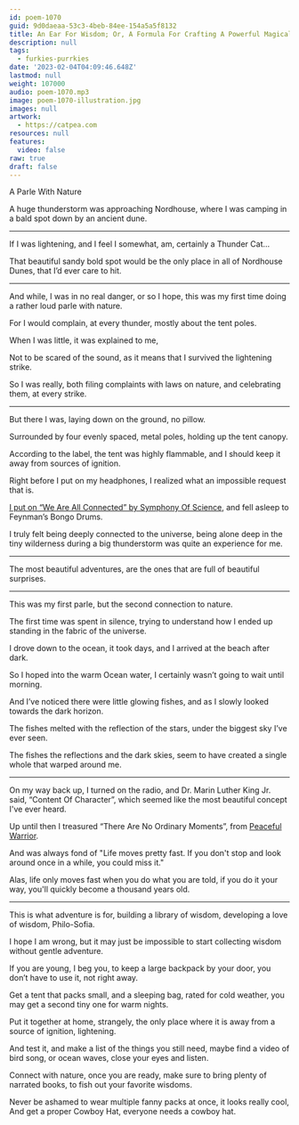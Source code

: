 ```yaml
---
id: poem-1070
guid: 9d0daeaa-53c3-4beb-84ee-154a5a5f8132
title: An Ear For Wisdom; Or, A Formula For Crafting A Powerful Magical Item
description: null
tags:
  - furkies-purrkies
date: '2023-02-04T04:09:46.648Z'
lastmod: null
weight: 107000
audio: poem-1070.mp3
image: poem-1070-illustration.jpg
images: null
artwork:
  - https://catpea.com
resources: null
features:
  video: false
raw: true
draft: false
---
```


A Parle With Nature

A huge thunderstorm was approaching Nordhouse,
where I was camping in a bald spot down by an ancient dune.

---

If I was lightening, and I feel I somewhat, am,
certainly a Thunder Cat…

That beautiful sandy bold spot would be the only place
in all of Nordhouse Dunes, that I’d ever care to hit.

---

And while, I was in no real danger, or so I hope,
this was my first time doing a rather loud parle with nature.

For I would complain,
at every thunder, mostly about the tent poles.

When I was little,
it was explained to me,

Not to be scared of the sound,
as it means that I survived the lightening strike.

So I was really, both filing complaints with laws on nature,
and celebrating them, at every strike.


---

But there I was,
laying down on the ground, no pillow.

Surrounded by four evenly spaced,
metal poles, holding up the tent canopy.

According to the label, the tent was highly flammable,
and I should keep it away from sources of ignition.

Right before I put on my headphones,
I realized what an impossible request that is.

[I put on “We Are All Connected” by Symphony Of Science][1],
and fell asleep to Feynman’s Bongo Drums.

I truly felt being deeply connected to the universe,
being alone deep in the tiny wilderness during a big thunderstorm was quite an experience for me.

---

The most beautiful adventures,
are the ones that are full of beautiful surprises.

---

This was my first parle,
but the second connection to nature.

The first time was spent in silence,
trying to understand how I ended up standing in the fabric of the universe.

I drove down to the ocean, it took days,
and I arrived at the beach after dark.

So I hoped into the warm Ocean water,
I certainly wasn’t going to wait until morning.

And I’ve noticed there were little glowing fishes,
and as I slowly looked towards the dark horizon.

The fishes melted with the reflection of the stars,
under the biggest sky I’ve ever seen.

The fishes the reflections and the dark skies,
seem to have created a single whole that warped around me.

---

On my way back up, I turned on the radio, and Dr. Marin Luther King Jr. said,
“Content Of Character”, which seemed like the most beautiful concept I've ever heard.

Up until then I treasured “There Are No Ordinary Moments”,
from [Peaceful Warrior][2].

And was always fond of "Life moves pretty fast.
If you don't stop and look around once in a while, you could miss it."

Alas, life only moves fast when you do what you are told,
if you do it your way, you'll quickly become a thousand years old.

---

This is what adventure is for,
building a library of wisdom, developing a love of wisdom, Philo-Sofia.

I hope I am wrong,
but it may just be impossible to start collecting wisdom without gentle adventure.

If you are young, I beg you, to keep a large backpack by your door,
you don’t have to use it, not right away.

Get a tent that packs small, and a sleeping bag,
rated for cold weather, you may get a second tiny one for warm nights.

Put it together at home,
strangely, the only place where it is away from a source of ignition, lightening.

And test it, and make a list of the things you still need,
maybe find a video of bird song, or ocean waves, close your eyes and listen.

Connect with nature, once you are ready,
make sure to bring plenty of narrated books, to fish out your favorite wisdoms.

Never be ashamed to wear multiple fanny packs at once, it looks really cool,
And get a proper Cowboy Hat, everyone needs a cowboy hat.

[1]: https://www.youtube.com/watch?v=XGK84Poeynk
[2]: https://www.youtube.com/watch?v=tO5SK-sVNu4
